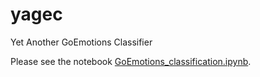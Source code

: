 # yagec
Yet Another GoEmotions Classifier

Please see the notebook [GoEmotions_classification.ipynb](https://github.com/kvr01/yagec/blob/main/GoEmotions_classification.ipynb).
